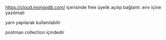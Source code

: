 https://cloud.mongodb.com/ içerisinde free üyelik açılıp bağlantı .env içine yazılımalı

yarn yapılarak kullanılabilir

postman collection içindedir
